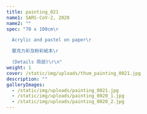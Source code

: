 ```yaml
---
title: painting_021
name1: SARS-CoV-2, 2020
name2: ""
spec: "70 x 100cm\r

  Acrylic and pastel on paper\r

  壓克力彩及粉彩紙本\r

  (Details 局部)\r\n"
weight: 1
cover: /static/img/uploads/thum_painting_0021.jpg
description: ""
galleryImages:
  - /static/img/uploads/painting_0021.jpg
  - /static/img/uploads/painting_0020_1.jpg
  - /static/img/uploads/painting_0020_2.jpg
---
```

